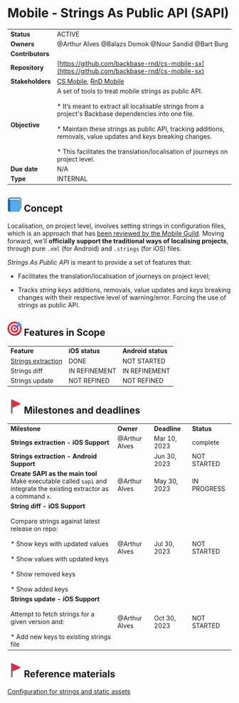 # Mobile - Strings As Public API (SAPI)
|     |     |
| --- | --- |
| **Status** | ACTIVE |
| **Owners** | @Arthur Alves @Balazs Domok @Nour Sandid @Bart Burg |
| **Contributors** |     |
| **Repository** | [https://github.com/backbase-rnd/cs-mobile-sx](https://github.com/backbase-rnd/cs-mobile-sx) |
| **Stakeholders** | [CS Mobile](https://backbase.atlassian.net/wiki/people/team/982e601a-04d4-4482-b0e5-d0e6baf02f90), [RnD Mobile](https://backbase.atlassian.net/wiki/spaces/GUIL/pages/181633130/Mobile+Guild+RnD) |
| **Objective** | A set of tools to treat mobile strings as public API.<br><br>* It’s meant to extract all localisable strings from a project's Backbase dependencies into one file.<br>    <br>* Maintain these strings as public API, tracking additions, removals, value updates and _keys_ breaking changes.<br>    <br>* This facilitates the translation/localisation of journeys on project level. |
| **Due date** | N/A |
| **Type** | INTERNAL |

## ![:blue_book:](./1f4d8.png) Concept

Localisation, on project level, involves setting strings in configuration files, which is an approach that has [been reviewed by the Mobile Guild](/wiki/spaces/GUIL/pages/3777954129 "/wiki/spaces/GUIL/pages/3777954129"). Moving forward, we’ll **officially support the traditional ways of localising projects**, through pure `.xml` (for Android) and `.strings` (for iOS) files.

_Strings As Public API_ is meant to provide a set of features that:

*   Facilitates the translation/localisation of journeys on project level;
    
*   Tracks _string keys_ additions, removals, value updates and _keys_ breaking changes with their respective level of warning/error. Forcing the use of strings as public API.
    

## ![:dart:](./1f3af.png)  Features in Scope

|     |     |     |
| --- | --- | --- |
| **Feature** | **iOS status** | **Android status** |
| [Strings extraction](/wiki/spaces/ES/pages/4227564676) | DONE | NOT STARTED |
| Strings diff | IN REFINEMENT | IN REFINEMENT |
| Strings update | NOT REFINED | NOT REFINED |

## ![:triangular_flag_on_post:](./1f6a9.png) Milestones and deadlines

|     |     |     |     |
| --- | --- | --- | --- |
| **Milestone** | **Owner** | **Deadline** | **Status** |
| **Strings extraction - iOS Support** | @Arthur Alves | Mar 10, 2023 | complete |
| **Strings extraction - Android Support** |     | Jun 30, 2023 | NOT STARTED |
| **Create SAPI as the main tool**  <br>Make executable called `sapi` and integrate the existing extractor as a command `x`. | @Arthur Alves | May 30, 2023 | IN PROGRESS |
| **String diff - iOS Support**<br><br>Compare strings against latest release on repo:<br><br>* Show keys with updated values<br>    <br>* Show values with updated keys<br>    <br>* Show removed keys<br>    <br>* Show added keys | @Arthur Alves | Jul 30, 2023 | NOT STARTED |
| **Strings update - iOS Support**<br><br>Attempt to fetch strings for a given version and:<br><br>* Add new keys to existing strings file | @Arthur Alves | Oct 30, 2023 | NOT STARTED |

## ![:link:](./1f6a9.png) Reference materials

[Configuration for strings and static assets](https://backbase.atlassian.net/wiki/spaces/GUIL/pages/3777954129)